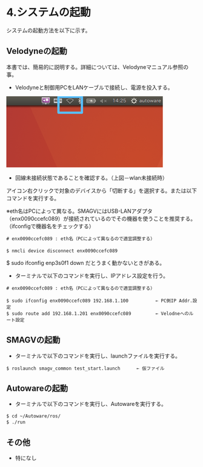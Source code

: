 # 4.システムの起動

システムの起動方法を以下に示す。



## Velodyneの起動

本書では、簡易的に説明する。詳細については、Velodyneマニュアル参照の事。

- Velodyneと制御用PCをLANケーブルで接続し、電源を投入する。

![img](../img/0400/0401.png)

- 回線未接続状態であることを確認する。（上図－wlan未接続時）

アイコン右クリックで対象のデバイスから「切断する」を選択する。または以下コマンドを実行する。

※eth名はPCによって異なる。SMAGVにはUSB-LANアダプタ（enx0090ccefc089）が接続されているのでその機器を使うことを推奨する。（ifconfigで機器名をチェックする）

```
# enx0090ccefc089 : eth名（PCによって異なるので適宜調整する）

$ nmcli device disconnect enx0090ccefc089
```

$ sudo ifconfig enp3s0f1 down  だとうまく動かないときがある。



- ターミナルで以下のコマンドを実行し、IPアドレス設定を行う。

```command
# enx0090ccefc089 : eth名（PCによって異なるので適宜調整する）

$ sudo ifconfig enx0090ccefc089 192.168.1.100          ← PC側IP Addr.設定
$ sudo route add 192.168.1.201 enx0090ccefc089         ← Velodneへのルート設定
```



## SMAGVの起動

- ターミナルで以下のコマンドを実行し、launchファイルを実行する。

```command
$ roslaunch smagv_common test_start.launch      ← 仮ファイル
```



## Autowareの起動

- ターミナルで以下のコマンドを実行し、Autowareを実行する。

```command
$ cd ~/Autoware/ros/
$ ./run
```



## その他

- 特になし

